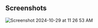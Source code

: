 ## Screenshots

![Screenshot 2024-10-29 at 11 26 53 AM](https://github.com/user-attachments/assets/25426262-50cc-49cb-b1a4-7b589cfd3092)
